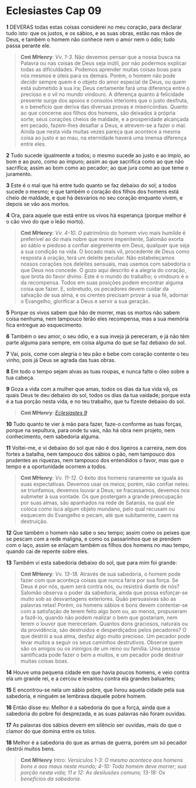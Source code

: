 # Eclesiastes Cap 09

**1** 	DEVERAS todas estas coisas considerei no meu coração, para declarar tudo isto: que os justos, e os sábios, e as suas obras, estão nas mãos de Deus, e também o homem não conhece nem o amor nem o ódio; tudo passa perante ele.

> **Cmt MHenry**: *Vv. 1-3.* Não devemos pensar que a nossa busca na Palavra ou nas coisas de Deus seja inútil, por não podermos explicar todas as dificuldades. Podemos aprender muitas coisas boas para nós mesmos e úteis para os demais. Porém, o homem não pode decidir sempre quem é o objeto do amor especial de Deus, ou quem está submetido à sua ira; Deus certamente fará uma diferença entre o precioso e o vil no mundo vindouro. A diferença quanto à felicidade presente surge dos apoios e consolos interiores que o justo desfruta, e o beneficio que deriva das diversas provas e misericórdias. Quanto ao que concerne aos filhos dos homens, são deixados à própria sorte; seus corações cheios de maldade, e a prosperidade alcançada em pecado, fazem-lhes desafiar a Deus, e atrevem-se a fazer o mal. Ainda que nesta vida muitas vezes pareça que acontece a mesma coisa ao justo e ao mau, na eternidade haverá uma imensa diferença entre eles.

**2** 	Tudo sucede igualmente a todos; o mesmo sucede ao justo e ao ímpio, ao bom e ao puro, como ao impuro; assim ao que sacrifica como ao que não sacrifica; assim ao bom como ao pecador; ao que jura como ao que teme o juramento.

**3** 	Este é o mal que há entre tudo quanto se faz debaixo do sol; a todos sucede o mesmo; e que também o coração dos filhos dos homens está cheio de maldade, e que há desvarios no seu coração enquanto vivem, e depois se vão aos mortos.

**4** 	Ora, para aquele que está entre os vivos há esperança (porque melhor é o cão vivo do que o leão morto).

> **Cmt MHenry**: *Vv. 4-10. O* patrimônio do homem vivo mais humilde é preferível ao do mais nobre que morre impenitente, Salomão exorta ao sábio e piedoso a confiar alegremente em Deus, qualquer que seja a sua condição na vida. O bocado mais vil, procedente de Deus como resposta à oração, terá um deleite peculiar. Não estabeleçamos nossos corações nos deleites sensuais, mas usemos com sabedoria o que Deus nos concede. O gozo aqui descrito é a alegria do coração, que brota do favor divino. Este é o mundo do trabalho; o vindouro é o da recompensa. Todos em suas posições podem encontrar alguma coisa que fazer. E, sobretudo, os pecadores devem cuidar da salvação de sua alma, e os crentes precisam provar a sua fé, adornar o Evangelho, glorificar a Deus e servir a sua geração.

**5** 	Porque os vivos sabem que hão de morrer, mas os mortos não sabem coisa nenhuma, nem tampouco terão eles recompensa, mas a sua memória fica entregue ao esquecimento.

**6** 	Também o seu amor, o seu ódio, e a sua inveja já pereceram, e já não têm parte alguma para sempre, em coisa alguma do que se faz debaixo do sol.

**7** 	Vai, pois, come com alegria o teu pão e bebe com coração contente o teu vinho, pois já Deus se agrada das tuas obras.

**8** 	Em todo o tempo sejam alvas as tuas roupas, e nunca falte o óleo sobre a tua cabeça.

**9** 	Goza a vida com a mulher que amas, todos os dias da tua vida vã, os quais Deus te deu debaixo do sol, todos os dias da tua vaidade; porque esta é a tua porção nesta vida, e no teu trabalho, que tu fizeste debaixo do sol.

> **Cmt MHenry**: *[Eclesiastes 9](../21A-Ec/09.md#0)*

**10** 	Tudo quanto te vier à mão para fazer, faze-o conforme as tuas forças, porque na sepultura, para onde tu vais, não há obra nem projeto, nem conhecimento, nem sabedoria alguma.

**11** 	Voltei-me, e vi debaixo do sol que não é dos ligeiros a carreira, nem dos fortes a batalha, nem tampouco dos sábios o pão, nem tampouco dos prudentes as riquezas, nem tampouco dos entendidos o favor, mas que o tempo e a oportunidade ocorrem a todos.

> **Cmt MHenry**: *Vv. 11-12.* O êxito dos homens raramente se iguala às suas expectativas. Devemos usar os meios; porém, não confiar neles: se triunfamos, devemos louvar a Deus; se fracassamos, devemos nos submeter à sua vontade. Os que postergam a grande preocupação por suas almas, são apanhados na rede de Satanás, na qual ele coloca como isca algum objeto mundano, pelo qual recusam ou esquecem do Evangelho e pecam, até que subitamente, caem na destruição.

**12** 	Que também o homem não sabe o seu tempo; assim como os peixes que se pescam com a rede maligna, e como os passarinhos que se prendem com o laço, assim se enlaçam também os filhos dos homens no mau tempo, quando cai de repente sobre eles.

**13** 	Também vi esta sabedoria debaixo do sol, que para mim foi grande:

> **Cmt MHenry**: *Vv. 13-18.* Através de sua sabedoria, o homem pode fazer com que aconteça coisas que nunca faria por sua força. Se Deus é por nós, quem será contra nós, ou resistirá diante de nós? Salomão observa o poder da sabedoria, ainda que possa esforçar-se muito sob as desvantagens exteriores. Quão persuasivas são as palavras retas! Porém, os homens sábios e bons devem contentar-se com a satisfação de terem feito algo bom ou, ao menos, propuseram a fazê-lo, quando não podem realizar o bem que gostariam, nem terem o louvor que mereceriam. Quantos dons graciosos, naturais ou da providência, são destruídos e desperdiçados pelos pecadores? O que destrói a sua alma, desfaz algo muito precioso. Um pecador pode levar muitos a seguir os seus caminhos destrutivos. Observe quem são os amigos ou os inimigos de um reino ou família. Uma pessoa santificada pode fazer o bem a muitos, e um pecador pode destruir muitas coisas boas.

**14** 	Houve uma pequena cidade em que havia poucos homens, e veio contra ela um grande rei, e a cercou e levantou contra ela grandes baluartes;

**15** 	E encontrou-se nela um sábio pobre, que livrou aquela cidade pela sua sabedoria, e ninguém se lembrava daquele pobre homem.

**16** 	Então disse eu: Melhor é a sabedoria do que a força, ainda que a sabedoria do pobre foi desprezada, e as suas palavras não foram ouvidas.

**17** 	As palavras dos sábios devem em silêncio ser ouvidas, mais do que o clamor do que domina entre os tolos.

**18** 	Melhor é a sabedoria do que as armas de guerra, porém um só pecador destrói muitos bens.


> **Cmt MHenry** Intro: *Versículos 1-3: O mesmo acontece aos homens bons e aos maus neste mundo; 4-10: Todo homem deve morrer; sua porção nesta vida; 11 e 12: As desilusões comuns; 13-18: Os benefícios da sabedoria.*